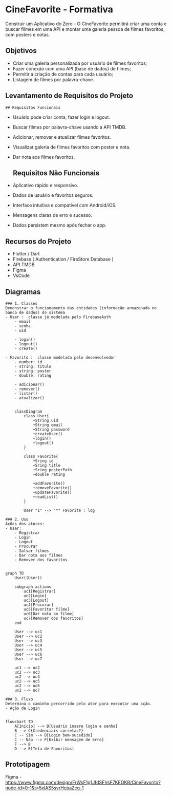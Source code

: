 # CineFavorite - Formativa
Construir um Aplicativo do Zero - O CineFavorite permitirá criar uma conta e buscar filmes em uma API e montar uma galeria pessoa de filmes favoritos, com posters e notas.

## Objetivos
- Criar uma galeria personalizada por usuário de filmes favoritos;
- Fazer conexão com uma API (base de dados) de filmes;
- Permitir a criação de contas para cada usuário;
- Listagem de filmes por palavra-chave.

## Levantamento de Requisitos do Projeto
    ## Requisitos Funcionais
- Usuário pode criar conta, fazer login e logout.
- Buscar filmes por palavra-chave usando a API TMDB.
- Adicionar, remover e atualizar filmes favoritos.
- Visualizar galeria de filmes favoritos com poster e nota.
- Dar nota aos filmes favoritos.

    ## Requisitos Não Funcionais
- Aplicativo rápido e responsivo.
- Dados de usuário e favoritos seguros.
- Interface intuitiva e compatível com Android/iOS.
- Mensagens claras de erro e sucesso.
- Dados persistem mesmo após fechar o app.


## Recursos do Projeto
- Flutter / Dart
- Firebase ( Authentication / FireStore Database )
- API TMDB
- Figma
- VsCode

## Diagramas
    ### 1. Classes
    Demonstrar o funcionamento das entidades (informação armazenada no banco de dados) do sistema
    - User :  classe já modelada pelo FirebaseAuth
        - email
        - senha
        - uid

        - login()
        - logout()
        - create()

    - Favorito :  classe modelada pelo desenvolvedor
        - number: id
        - string: titulo
        - string: poster
        - double: rating

        - adicionar()
        - remover()
        - listar()
        - atualizar()

```mermaid

    classDiagram
        class User{
            +String uid
            +String email
            +String password
            +createUser()
            +login()
            +logout()
        }

        class Favorite{
            +Sring id
            +Sring title
            +Sring posterPath
            +double rating
            
            +addFavorite()
            +removeFavorite()
            +updateFavorite()
            +readList()
        }

        User "1" --> "*" Favorite : log

```

    ### 2. Uso
    Ações dos atores:
    - User:
        - Registrar
        - Login
        - Logout
        - Procurar
        - Salvar filmes
        - Dar nota aos filmes
        - Remover dos favoritos

```mermaid

graph TD
    User((User))

    subgraph actions
        uc1[Registrar]
        uc2[Login]
        uc3[Logout]
        uc4[Procurar]
        uc5[Favoritar filme]
        uc6[Dar nota ao filme]
        uc7[Remover dos favoritos]
    end

    User --> uc1
    User --> uc2 
    User --> uc3 
    User --> uc4 
    User --> uc5 
    User --> uc6 
    User --> uc7 

    uc1 --> uc2
    uc2 --> uc3
    uc2 --> uc4
    uc2 --> uc5
    uc2 --> uc6
    uc2 --> uc7

```

    ### 3. Fluxo
    Determina o caminho percorrido pelo ator para executar uma ação.
    - Ação de Login

```mermaid

flowchart TD
    A[Início] --> B[Usuário insere login e senha]
    B --> C{Credenciais corretas?}
    C -- Sim --> D[Login bem-sucedido]
    C -- Não --> F[Exibir mensagem de erro]
    F --> B
    D --> E[Tela de Favoritos]

```

## Prototipagem
Figma - https://www.figma.com/design/FrWsF1g1JfdSFVsF7KEOKB/CineFavorito?node-id=0-1&t=5xIAS5svrHcpaZcg-1
